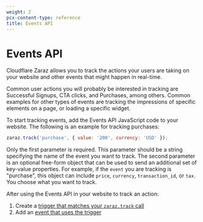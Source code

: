 ```yaml
---
weight: 2
pcx-content-type: reference
title: Events API
---
```


# Events API

Cloudflare Zaraz allows you to track the actions your users are taking on your website and other events that might happen in real-time.

Common user actions you will probably be interested in tracking are Successful Signups, CTA clicks, and Purchases, among others. Common examples for other types of events are tracking the impressions of specific elements on a page, or loading a specific widget.

To start tracking events, add the Events API JavaScript code to your website. The following is an example for tracking purchases:

```js
zaraz.track('purchase', { value: '200', currency: 'USD' });
```

Only the first parameter is required. This parameter should be a string specifying the name of the event you want to track. The second parameter is an optional free-form object that can be used to send an additional set of key-value properties. For example, if the `event` you are tracking is "purchase", this object can include `price`, `currency`, `transaction_id`, or `tax`. You choose what you want to track.

After using the Events API in your website to track an action:

1. Create a [trigger that matches your `zaraz.track` call](/get-started/create-trigger)
1. Add an [event that uses the trigger](/get-started/send-events)